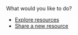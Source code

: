 What would you like to do?

* [Explore resources](https://github.com/2DegreesInvesting/resources/issues)
* [Share a new resource](https://github.com/2DegreesInvesting/resources/issues/new)
